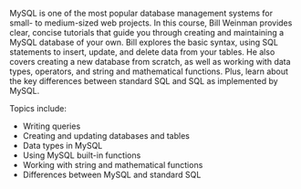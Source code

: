 MySQL is one of the most popular database management systems for small- to medium-sized web projects. In this course, Bill Weinman provides clear, concise tutorials that guide you through creating and maintaining a MySQL database of your own. Bill explores the basic syntax, using SQL statements to insert, update, and delete data from your tables. He also covers creating a new database from scratch, as well as working with data types, operators, and string and mathematical functions. Plus, learn about the key differences between standard SQL and SQL as implemented by MySQL.

Topics include:
* Writing queries
* Creating and updating databases and tables
* Data types in MySQL
* Using MySQL built-in functions
* Working with string and mathematical functions
* Differences between MySQL and standard SQL
